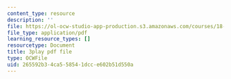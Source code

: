 ```yaml
---
content_type: resource
description: ''
file: https://ol-ocw-studio-app-production.s3.amazonaws.com/courses/18-06sc-linear-algebra-fall-2011/265592b34ca558541dcce602b51d550a_yjBerM5jWsc.pdf
file_type: application/pdf
learning_resource_types: []
resourcetype: Document
title: 3play pdf file
type: OCWFile
uid: 265592b3-4ca5-5854-1dcc-e602b51d550a
---
```

